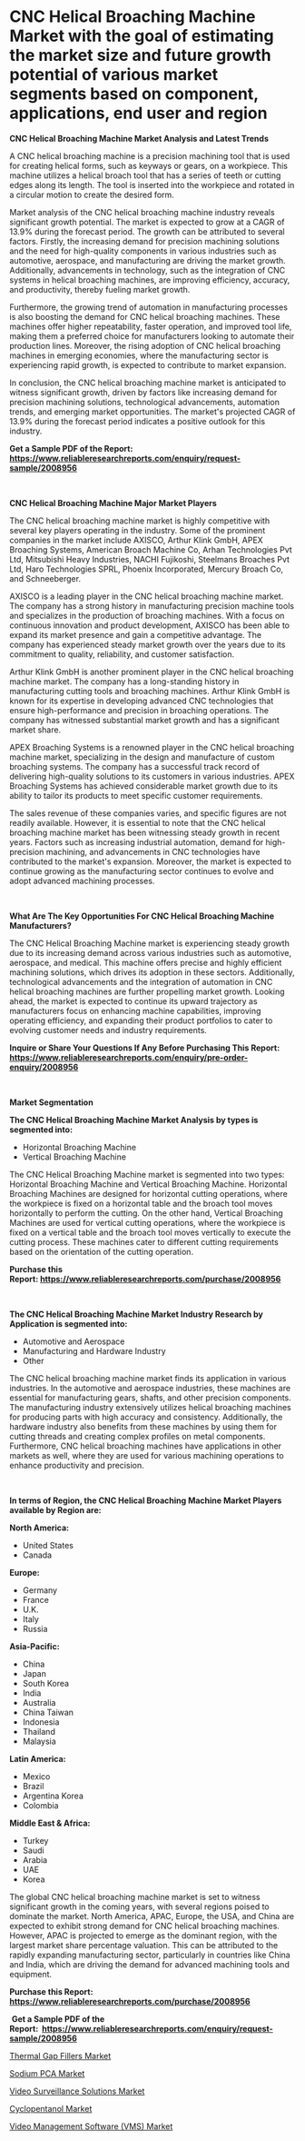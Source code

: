 <p><h1>CNC Helical Broaching Machine Market with the goal of estimating the market size and future growth potential of various market segments based on component, applications, end user and region</h1></p><p><strong>CNC Helical Broaching Machine Market Analysis and Latest Trends</strong></p>
<p><p>A CNC helical broaching machine is a precision machining tool that is used for creating helical forms, such as keyways or gears, on a workpiece. This machine utilizes a helical broach tool that has a series of teeth or cutting edges along its length. The tool is inserted into the workpiece and rotated in a circular motion to create the desired form.</p><p>Market analysis of the CNC helical broaching machine industry reveals significant growth potential. The market is expected to grow at a CAGR of 13.9% during the forecast period. The growth can be attributed to several factors. Firstly, the increasing demand for precision machining solutions and the need for high-quality components in various industries such as automotive, aerospace, and manufacturing are driving the market growth. Additionally, advancements in technology, such as the integration of CNC systems in helical broaching machines, are improving efficiency, accuracy, and productivity, thereby fueling market growth.</p><p>Furthermore, the growing trend of automation in manufacturing processes is also boosting the demand for CNC helical broaching machines. These machines offer higher repeatability, faster operation, and improved tool life, making them a preferred choice for manufacturers looking to automate their production lines. Moreover, the rising adoption of CNC helical broaching machines in emerging economies, where the manufacturing sector is experiencing rapid growth, is expected to contribute to market expansion.</p><p>In conclusion, the CNC helical broaching machine market is anticipated to witness significant growth, driven by factors like increasing demand for precision machining solutions, technological advancements, automation trends, and emerging market opportunities. The market's projected CAGR of 13.9% during the forecast period indicates a positive outlook for this industry.</p></p>
<p><strong>Get a Sample PDF of the Report:&nbsp; <a href="https://www.reliableresearchreports.com/enquiry/request-sample/2008956">https://www.reliableresearchreports.com/enquiry/request-sample/2008956</a></strong></p>
<p>&nbsp;</p>
<p><strong>CNC Helical Broaching Machine Major Market Players</strong></p>
<p><p>The CNC helical broaching machine market is highly competitive with several key players operating in the industry. Some of the prominent companies in the market include AXISCO, Arthur Klink GmbH, APEX Broaching Systems, American Broach Machine Co, Arhan Technologies Pvt Ltd, Mitsubishi Heavy Industries, NACHI Fujikoshi, Steelmans Broaches Pvt Ltd, Haro Technologies SPRL, Phoenix Incorporated, Mercury Broach Co, and Schneeberger.</p><p>AXISCO is a leading player in the CNC helical broaching machine market. The company has a strong history in manufacturing precision machine tools and specializes in the production of broaching machines. With a focus on continuous innovation and product development, AXISCO has been able to expand its market presence and gain a competitive advantage. The company has experienced steady market growth over the years due to its commitment to quality, reliability, and customer satisfaction.</p><p>Arthur Klink GmbH is another prominent player in the CNC helical broaching machine market. The company has a long-standing history in manufacturing cutting tools and broaching machines. Arthur Klink GmbH is known for its expertise in developing advanced CNC technologies that ensure high-performance and precision in broaching operations. The company has witnessed substantial market growth and has a significant market share.</p><p>APEX Broaching Systems is a renowned player in the CNC helical broaching machine market, specializing in the design and manufacture of custom broaching systems. The company has a successful track record of delivering high-quality solutions to its customers in various industries. APEX Broaching Systems has achieved considerable market growth due to its ability to tailor its products to meet specific customer requirements.</p><p>The sales revenue of these companies varies, and specific figures are not readily available. However, it is essential to note that the CNC helical broaching machine market has been witnessing steady growth in recent years. Factors such as increasing industrial automation, demand for high-precision machining, and advancements in CNC technologies have contributed to the market's expansion. Moreover, the market is expected to continue growing as the manufacturing sector continues to evolve and adopt advanced machining processes.</p></p>
<p>&nbsp;</p>
<p><strong>What Are The Key Opportunities For CNC Helical Broaching Machine Manufacturers?</strong></p>
<p><p>The CNC Helical Broaching Machine market is experiencing steady growth due to its increasing demand across various industries such as automotive, aerospace, and medical. This machine offers precise and highly efficient machining solutions, which drives its adoption in these sectors. Additionally, technological advancements and the integration of automation in CNC helical broaching machines are further propelling market growth. Looking ahead, the market is expected to continue its upward trajectory as manufacturers focus on enhancing machine capabilities, improving operating efficiency, and expanding their product portfolios to cater to evolving customer needs and industry requirements.</p></p>
<p><strong>Inquire or Share Your Questions If Any Before Purchasing This Report: <a href="https://www.reliableresearchreports.com/enquiry/pre-order-enquiry/2008956">https://www.reliableresearchreports.com/enquiry/pre-order-enquiry/2008956</a></strong></p>
<p>&nbsp;</p>
<p><strong>Market Segmentation</strong></p>
<p><strong>The CNC Helical Broaching Machine Market Analysis by types is segmented into:</strong></p>
<p><ul><li>Horizontal Broaching Machine</li><li>Vertical Broaching Machine</li></ul></p>
<p><p>The CNC Helical Broaching Machine market is segmented into two types: Horizontal Broaching Machine and Vertical Broaching Machine. Horizontal Broaching Machines are designed for horizontal cutting operations, where the workpiece is fixed on a horizontal table and the broach tool moves horizontally to perform the cutting. On the other hand, Vertical Broaching Machines are used for vertical cutting operations, where the workpiece is fixed on a vertical table and the broach tool moves vertically to execute the cutting process. These machines cater to different cutting requirements based on the orientation of the cutting operation.</p></p>
<p><strong>Purchase this Report:&nbsp;<a href="https://www.reliableresearchreports.com/purchase/2008956">https://www.reliableresearchreports.com/purchase/2008956</a></strong></p>
<p>&nbsp;</p>
<p><strong>The CNC Helical Broaching Machine Market Industry Research by Application is segmented into:</strong></p>
<p><ul><li>Automotive and Aerospace</li><li>Manufacturing and Hardware Industry</li><li>Other</li></ul></p>
<p><p>The CNC helical broaching machine market finds its application in various industries. In the automotive and aerospace industries, these machines are essential for manufacturing gears, shafts, and other precision components. The manufacturing industry extensively utilizes helical broaching machines for producing parts with high accuracy and consistency. Additionally, the hardware industry also benefits from these machines by using them for cutting threads and creating complex profiles on metal components. Furthermore, CNC helical broaching machines have applications in other markets as well, where they are used for various machining operations to enhance productivity and precision.</p></p>
<p>&nbsp;</p>
<p><strong>In terms of Region, the CNC Helical Broaching Machine Market Players available by Region are:</strong></p>
<p>
    <p> <strong> North America: </strong>
        <ul>
            <li>United States</li>
            <li>Canada</li>
        </ul>
        </p> 
    <p> <strong> Europe: </strong>
        <ul>
            <li>Germany</li>
            <li>France</li>
            <li>U.K.</li>
            <li>Italy</li>
            <li>Russia</li>
        </ul>
        </p> 
    <p> <strong> Asia-Pacific: </strong>
        <ul>
            <li>China</li>
            <li>Japan</li>
            <li>South Korea</li>
            <li>India</li>
            <li>Australia</li>
            <li>China Taiwan</li>
            <li>Indonesia</li>
            <li>Thailand</li>
            <li>Malaysia</li>
        </ul>
        </p> 
    <p> <strong> Latin America: </strong>
        <ul>
            <li>Mexico</li>
            <li>Brazil</li>
            <li>Argentina Korea</li>
            <li>Colombia</li>
        </ul>
        </p> 
    <p> <strong> Middle East & Africa: </strong>
        <ul>
            <li>Turkey</li>
            <li>Saudi</li>
            <li>Arabia</li>
            <li>UAE</li>
            <li>Korea</li>
        </ul>
    </p>
    </p>
<p><p>The global CNC helical broaching machine market is set to witness significant growth in the coming years, with several regions poised to dominate the market. North America, APAC, Europe, the USA, and China are expected to exhibit strong demand for CNC helical broaching machines. However, APAC is projected to emerge as the dominant region, with the largest market share percentage valuation. This can be attributed to the rapidly expanding manufacturing sector, particularly in countries like China and India, which are driving the demand for advanced machining tools and equipment.</p></p>
<p><strong>Purchase this Report: <a href="https://www.reliableresearchreports.com/purchase/2008956">https://www.reliableresearchreports.com/purchase/2008956</a></strong></p>
<p>&nbsp;<strong>Get a Sample PDF of the Report:&nbsp;&nbsp;<a href="https://www.reliableresearchreports.com/enquiry/request-sample/2008956">https://www.reliableresearchreports.com/enquiry/request-sample/2008956</a></strong></p>
<p><strong></strong></p>
<p><p><a href="https://medium.com/@alethaebert2013/thermal-gap-fillers-market-research-report-its-history-and-forecast-2023-to-2030-13cc727e6ad7">Thermal Gap Fillers Market</a></p><p><a href="https://medium.com/@cruzdamore75/sodium-pca-market-size-market-outlook-and-market-forecast-2023-to-2030-7a78495aeb62">Sodium PCA Market</a></p><p><a href="https://github.com/aasishrp01/Market-Research-Report-List-1/blob/main/video-surveillance-solutions-market.md">Video Surveillance Solutions Market</a></p><p><a href="https://medium.com/@verlielesch1927/cyclopentanol-market-size-market-outlook-and-market-forecast-2023-to-2030-f9632d0c67ab">Cyclopentanol Market</a></p><p><a href="https://github.com/Paul14Anderson63/Market-Research-Report-List-1/blob/main/video-management-software-vms-market.md">Video Management Software (VMS) Market</a></p></p>